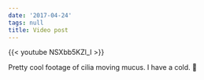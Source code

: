 ```yaml
---
date: '2017-04-24'
tags: null
title: Video post
---
```


{{< youtube NSXbb5KZl_I >}}

Pretty cool footage of cilia moving mucus. I have a cold. 🤧
